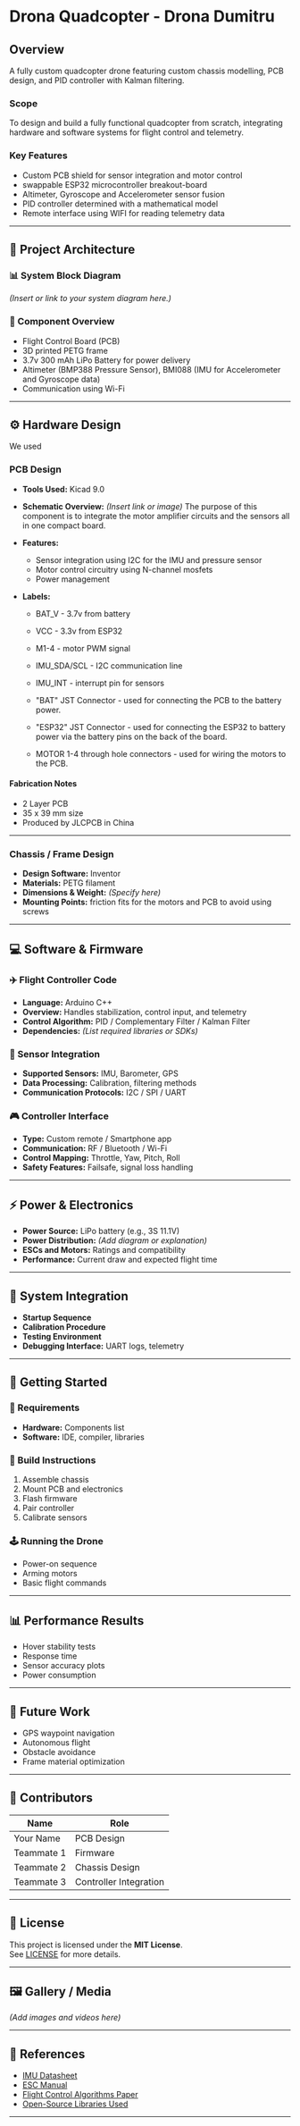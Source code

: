 # Drona Quadcopter - Drona Dumitru


## Overview 
A fully custom quadcopter drone featuring custom chassis modelling, PCB design, and PID controller with Kalman filtering.

###  Scope
To design and build a fully functional quadcopter from scratch, integrating hardware and software systems for flight control and telemetry.

###  Key Features
- Custom PCB shield for sensor integration and motor control
- swappable ESP32 microcontroller breakout-board
- Altimeter, Gyroscope and Accelerometer sensor fusion
- PID controller determined with a mathematical model 
- Remote interface using WIFI for reading telemetry data

---

## 🧱 Project Architecture

### 📊 System Block Diagram
*(Insert or link to your system diagram here.)*

### 🧩 Component Overview
- Flight Control Board (PCB)
- 3D printed PETG frame
- 3.7v 300 mAh LiPo Battery for power delivery
- Altimeter (BMP388 Pressure Sensor), BMI088 (IMU for Accelerometer and Gyroscope data)
- Communication using Wi-Fi  

---

## ⚙️ Hardware Design
We used
### PCB Design
- **Tools Used:** Kicad 9.0
- **Schematic Overview:** *(Insert link or image)*
  The purpose of this component is to integrate the motor amplifier circuits and the sensors all in one compact board. 
  
- **Features:**
  - Sensor integration using I2C for the IMU and pressure sensor
  - Motor control circuitry using N-channel mosfets
  - Power management 

- **Labels:**
  - BAT_V - 3.7v from battery
  - VCC - 3.3v from ESP32
  - M1-4 - motor PWM signal
  - IMU_SDA/SCL - I2C communication line
  - IMU_INT - interrupt pin for sensors

  - "BAT" JST Connector - used for connecting the PCB to the battery power.
  - "ESP32" JST Connector - used for connecting the ESP32 to battery power via the battery pins on the back of the board.
  - MOTOR 1-4 through hole connectors - used for wiring the motors to the PCB.

#### Fabrication Notes
- 2 Layer PCB
- 35 x 39 mm size  
- Produced by JLCPCB in China
---

### Chassis / Frame Design
- **Design Software:** Inventor
- **Materials:** PETG filament
- **Dimensions & Weight:** *(Specify here)*   
- **Mounting Points:** friction fits for the motors and PCB to avoid using screws

---

## 💻 Software & Firmware

### ✈️ Flight Controller Code
- **Language:** Arduino C++ 
- **Overview:** Handles stabilization, control input, and telemetry  
- **Control Algorithm:** PID / Complementary Filter / Kalman Filter  
- **Dependencies:** *(List required libraries or SDKs)*  

### 📡 Sensor Integration
- **Supported Sensors:** IMU, Barometer, GPS  
- **Data Processing:** Calibration, filtering methods  
- **Communication Protocols:** I2C / SPI / UART  

### 🎮 Controller Interface
- **Type:** Custom remote / Smartphone app  
- **Communication:** RF / Bluetooth / Wi-Fi  
- **Control Mapping:** Throttle, Yaw, Pitch, Roll  
- **Safety Features:** Failsafe, signal loss handling  

---

## ⚡ Power & Electronics
- **Power Source:** LiPo battery (e.g., 3S 11.1V)  
- **Power Distribution:** *(Add diagram or explanation)*  
- **ESCs and Motors:** Ratings and compatibility  
- **Performance:** Current draw and expected flight time  

---

## 🧠 System Integration
- **Startup Sequence**  
- **Calibration Procedure**  
- **Testing Environment**  
- **Debugging Interface:** UART logs, telemetry  

---

## 🚀 Getting Started

### 🔧 Requirements
- **Hardware:** Components list  
- **Software:** IDE, compiler, libraries  

### 🧰 Build Instructions
1. Assemble chassis  
2. Mount PCB and electronics  
3. Flash firmware  
4. Pair controller  
5. Calibrate sensors  

### 🕹️ Running the Drone
- Power-on sequence  
- Arming motors  
- Basic flight commands  

---

## 📊 Performance Results
- Hover stability tests  
- Response time  
- Sensor accuracy plots  
- Power consumption  

---

## 🧪 Future Work
- GPS waypoint navigation  
- Autonomous flight  
- Obstacle avoidance  
- Frame material optimization  

---

## 👥 Contributors
| Name | Role |
|------|------|
| Your Name | PCB Design |
| Teammate 1 | Firmware |
| Teammate 2 | Chassis Design |
| Teammate 3 | Controller Integration |

---

## 📄 License
This project is licensed under the **MIT License**.  
See [LICENSE](LICENSE) for more details.

---

## 🖼️ Gallery / Media
*(Add images and videos here)*

---

## 🔗 References
- [IMU Datasheet](#)  
- [ESC Manual](#)  
- [Flight Control Algorithms Paper](#)  
- [Open-Source Libraries Used](#)  

---
